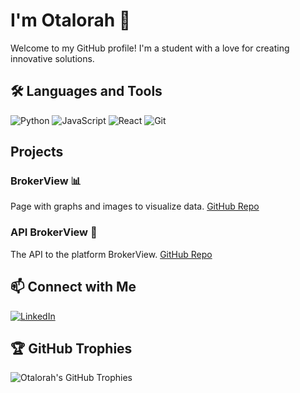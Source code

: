 # I'm Otalorah 👑

Welcome to my GitHub profile! I'm a student with a love for creating innovative solutions.

## 🛠️ Languages and Tools
![Python](https://img.shields.io/badge/Python-3776AB?style=for-the-badge&logo=python&logoColor=white)
![JavaScript](https://img.shields.io/badge/JavaScript-F7DF1E?style=for-the-badge&logo=javascript&logoColor=black)
![React](https://img.shields.io/badge/React-20232A?style=for-the-badge&logo=react&logoColor=61DAFB)
![Git](https://img.shields.io/badge/Git-F05032?style=for-the-badge&logo=git&logoColor=white)

## Projects
### BrokerView 📊
Page with graphs and images to visualize data. [GitHub Repo](https://github.com/Otalorah/BrokerView)

### API BrokerView 📁
The API to the platform BrokerView. [GitHub Repo](https://github.com/Otalorah/API_BrokerView)

## 📫 Connect with Me
[![LinkedIn](https://img.shields.io/badge/LinkedIn-0A66C2?style=for-the-badge&logo=linkedin&logoColor=white)]([https://www.linkedin.com/in/your-profile](https://www.linkedin.com/in/juan-manuel-otalora-hernandez/))

## 🏆 GitHub Trophies
![Otalorah's GitHub Trophies](https://github-profile-trophy.vercel.app/?username=Otalorah&theme=radical)
